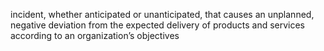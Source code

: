 incident, whether anticipated or unanticipated, that causes an unplanned, negative deviation from the expected delivery of products and services according to an organization’s objectives